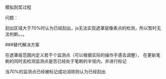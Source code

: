 模拟刮奖过程

问题：

刮出区域大于70%时认为已经刮出，js无法实现遮罩层像素点的检测，所以暂时无法判断。。。

###替代解决方案

在遮罩层范围内定义若干个监测点（可以根据实际的操作手感去调整）， 在更新笔刷的同时去检测监测点是否已经处于笔刷的半径内，并进行标记

当70%的监测点已经被标记成功消除则认为已经刮出
